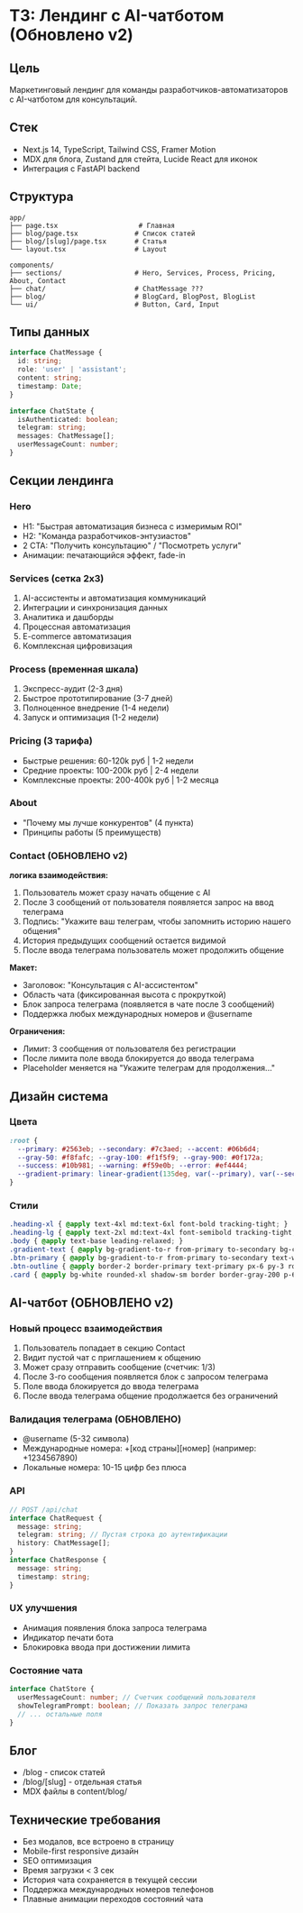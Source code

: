 # ТЗ: Лендинг с AI-чатботом (Обновлено v2)

## Цель
Маркетинговый лендинг для команды разработчиков-автоматизаторов с AI-чатботом для консультаций.

## Стек
- Next.js 14, TypeScript, Tailwind CSS, Framer Motion
- MDX для блога, Zustand для стейта, Lucide React для иконок
- Интеграция с FastAPI backend

## Структура
```
app/
├── page.tsx                    # Главная
├── blog/page.tsx              # Список статей  
├── blog/[slug]/page.tsx       # Статья
└── layout.tsx                 # Layout

components/
├── sections/                  # Hero, Services, Process, Pricing, About, Contact
├── chat/                      # ChatMessage ???
├── blog/                      # BlogCard, BlogPost, BlogList
└── ui/                        # Button, Card, Input
```

## Типы данных
```typescript
interface ChatMessage { 
  id: string; 
  role: 'user' | 'assistant'; 
  content: string; 
  timestamp: Date; 
}

interface ChatState {
  isAuthenticated: boolean;
  telegram: string;
  messages: ChatMessage[];
  userMessageCount: number;
}
```

## Секции лендинга

### Hero
- H1: "Быстрая автоматизация бизнеса с измеримым ROI"
- H2: "Команда разработчиков-энтузиастов"
- 2 CTA: "Получить консультацию" / "Посмотреть услуги"
- Анимации: печатающийся эффект, fade-in

### Services (сетка 2x3)
1. AI-ассистенты и автоматизация коммуникаций
2. Интеграции и синхронизация данных
3. Аналитика и дашборды
4. Процессная автоматизация
5. E-commerce автоматизация
6. Комплексная цифровизация

### Process (временная шкала)
1. Экспресс-аудит (2-3 дня)
2. Быстрое прототипирование (3-7 дней)
3. Полноценное внедрение (1-4 недели)
4. Запуск и оптимизация (1-2 недели)

### Pricing (3 тарифа)
- Быстрые решения: 60-120k руб | 1-2 недели
- Средние проекты: 100-200k руб | 2-4 недели
- Комплексные проекты: 200-400k руб | 1-2 месяца

### About
- "Почему мы лучше конкурентов" (4 пункта)
- Принципы работы (5 преимуществ)

### Contact (ОБНОВЛЕНО v2)

**логика взаимодействия:**
1. Пользователь может сразу начать общение с AI
2. После 3 сообщений от пользователя появляется запрос на ввод телеграма
3. Подпись: "Укажите ваш телеграм, чтобы запомнить историю нашего общения"
4. История предыдущих сообщений остается видимой
5. После ввода телеграма пользователь может продолжить общение

**Макет:**
- Заголовок: "Консультация с AI-ассистентом"
- Область чата (фиксированная высота с прокруткой)
- Блок запроса телеграма (появляется в чате после 3 сообщений)
- Поддержка любых международных номеров и @username

**Ограничения:**
- Лимит: 3 сообщения от пользователя без регистрации
- После лимита поле ввода блокируется до ввода телеграма
- Placeholder меняется на "Укажите телеграм для продолжения..."

## Дизайн система

### Цвета
```css
:root {
  --primary: #2563eb; --secondary: #7c3aed; --accent: #06b6d4;
  --gray-50: #f8fafc; --gray-100: #f1f5f9; --gray-900: #0f172a;
  --success: #10b981; --warning: #f59e0b; --error: #ef4444;
  --gradient-primary: linear-gradient(135deg, var(--primary), var(--secondary));
}
```

### Стили
```css
.heading-xl { @apply text-4xl md:text-6xl font-bold tracking-tight; }
.heading-lg { @apply text-2xl md:text-4xl font-semibold tracking-tight; }
.body { @apply text-base leading-relaxed; }
.gradient-text { @apply bg-gradient-to-r from-primary to-secondary bg-clip-text text-transparent; }
.btn-primary { @apply bg-gradient-to-r from-primary to-secondary text-white px-6 py-3 rounded-lg font-medium transition-all duration-300 hover:shadow-lg hover:scale-105; }
.btn-outline { @apply border-2 border-primary text-primary px-6 py-3 rounded-lg font-medium transition-all duration-300 hover:bg-primary hover:text-white; }
.card { @apply bg-white rounded-xl shadow-sm border border-gray-200 p-6 transition-all duration-300 hover:shadow-md hover:-translate-y-1; }
```

## AI-чатбот (ОБНОВЛЕНО v2)

### Новый процесс взаимодействия
1. Пользователь попадает в секцию Contact
2. Видит пустой чат с приглашением к общению
3. Может сразу отправить сообщение (счетчик: 1/3)
4. После 3-го сообщения появляется блок с запросом телеграма
5. Поле ввода блокируется до ввода телеграма
6. После ввода телеграма общение продолжается без ограничений

### Валидация телеграма (ОБНОВЛЕНО)
- @username (5-32 символа)
- Международные номера: +[код страны][номер] (например: +1234567890)
- Локальные номера: 10-15 цифр без плюса

### API
```typescript
// POST /api/chat
interface ChatRequest { 
  message: string; 
  telegram: string; // Пустая строка до аутентификации
  history: ChatMessage[]; 
}
interface ChatResponse { 
  message: string; 
  timestamp: string; 
}
```

### UX улучшения
- Анимация появления блока запроса телеграма
- Индикатор печати бота
- Блокировка ввода при достижении лимита

### Состояние чата
```typescript
interface ChatStore {
  userMessageCount: number; // Счетчик сообщений пользователя
  showTelegramPrompt: boolean; // Показать запрос телеграма
  // ... остальные поля
}
```

## Блог
- /blog - список статей
- /blog/[slug] - отдельная статья
- MDX файлы в content/blog/

## Технические требования
- Без модалов, все встроено в страницу
- Mobile-first responsive дизайн
- SEO оптимизация
- Время загрузки < 3 сек
- История чата сохраняется в текущей сессии
- Поддержка международных номеров телефонов
- Плавные анимации переходов состояний чата
